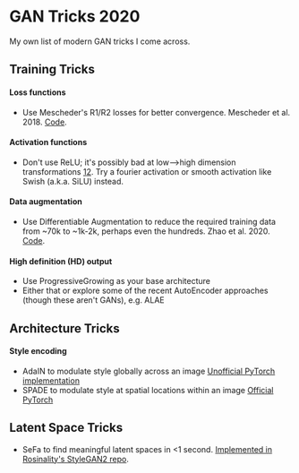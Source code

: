 # GAN Tricks 2020
My own list of modern GAN tricks I come across.


## Training Tricks

#### Loss functions
- Use Mescheder's R1/R2 losses for better convergence. Mescheder et al. 2018. [Code](https://github.com/LMescheder/GAN_stability).

#### Activation functions
- Don't use ReLU; it's possibly bad at low-->high dimension transformations [1](https://people.eecs.berkeley.edu/~bmild/fourfeat/)[2](https://vsitzmann.github.io/siren/). Try a fourier activation or smooth activation like Swish (a.k.a. SiLU) instead.

#### Data augmentation
- Use Differentiable Augmentation to reduce the required training data from ~70k to ~1k-2k, perhaps even the hundreds. Zhao et al. 2020. [Code](https://github.com/mit-han-lab/data-efficient-gans).

#### High definition (HD) output
- Use ProgressiveGrowing as your base architecture
- Either that or explore some of the recent AutoEncoder approaches (though these aren't GANs), e.g. ALAE

## Architecture Tricks

#### Style encoding
- AdaIN to modulate style globally across an image [Unofficial PyTorch implementation](https://github.com/naoto0804/pytorch-AdaIN)
- SPADE to modulate style at spatial locations within an image [Official PyTorch](https://github.com/NVlabs/SPADE)


## Latent Space Tricks
- SeFa to find meaningful latent spaces in <1 second. [Implemented in Rosinality's StyleGAN2 repo](https://github.com/rosinality/stylegan2-pytorch#closed-form-factorization-httpsarxivorgabs200706600).

